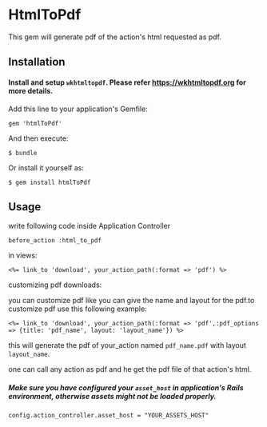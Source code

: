 # HtmlToPdf

This gem will generate pdf of the action's html requested as pdf. 

## Installation
#### Install and setup `wkhtmltopdf`. Please refer https://wkhtmltopdf.org for more details. 

Add this line to your application's Gemfile:

    gem 'htmlToPdf'

And then execute:

    $ bundle

Or install it yourself as:

    $ gem install htmlToPdf

## Usage

write following code inside Application Controller

    before_action :html_to_pdf

in views:

    <%= link_to 'download', your_action_path(:format => 'pdf') %>

customizing pdf downloads:

you can customize pdf like you can give the name and layout for the pdf.to customize pdf use this following example:

    <%= link_to 'download', your_action_path(:format => 'pdf',:pdf_options => {title: 'pdf_name', layout: 'layout_name'}) %>

 this will generate the pdf of your_action named `pdf_name.pdf` with layout `layout_name`.

 one can call any action as pdf and he get the pdf file of that action's html.

 ##### Make sure you have configured your `asset_host` in application's Rails environment, otherwise assets might not be loaded properly.

`config.action_controller.asset_host = "YOUR_ASSETS_HOST"`

